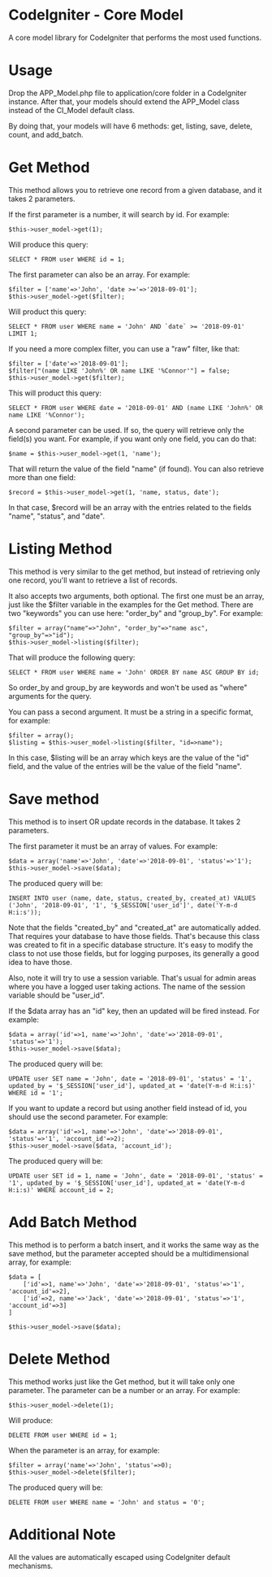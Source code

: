 CodeIgniter - Core Model
========================

A core model library for CodeIgniter that performs the most used functions. 

Usage
=====

Drop the APP_Model.php file to application/core folder in a CodeIgniter instance. After that, your models should extend the APP_Model class instead of the CI_Model default class.

By doing that, your models will have 6 methods: get, listing, save, delete, count, and add_batch.

Get Method
==========

This method allows you to retrieve one record from a given database, and it takes 2 parameters. 

If the first parameter is a number, it will search by id. For example:
```
$this->user_model->get(1);
```
Will produce this query:
```
SELECT * FROM user WHERE id = 1;
```

The first parameter can also be an array. For example:
```
$filter = ['name'=>'John', 'date >='=>'2018-09-01'];
$this->user_model->get($filter);
```
Will product this query:

```
SELECT * FROM user WHERE name = 'John' AND `date` >= '2018-09-01' LIMIT 1;
```

If you need a more complex filter, you can use a "raw" filter, like that:
```
$filter = ['date'=>'2018-09-01'];
$filter["(name LIKE 'John%' OR name LIKE '%Connor'"] = false;
$this->user_model->get($filter);
```
This will product this query:

```
SELECT * FROM user WHERE date = '2018-09-01' AND (name LIKE 'John%' OR name LIKE '%Connor');
```

A second parameter can be used. If so, the query will retrieve only the field(s) you want. For example, if you want only one field, you can do that:
```
$name = $this->user_model->get(1, 'name');
```
That will return the value of the field "name" (if found). You can also retrieve more than one field:
```
$record = $this->user_model->get(1, 'name, status, date');
```
In that case, $record will be an array with the entries related to the fields "name", "status", and "date".

Listing Method
==============

This method is very similar to the get method, but instead of retrieving only one record, you'll want to retrieve a list of records. 

It also accepts two arguments, both optional. The first one must be an array, just like the $filter variable in the examples for the Get method. There are two "keywords" you can use here: "order_by" and "group_by". For example:
```
$filter = array("name"=>"John", "order_by"=>"name asc", "group_by"=>"id");
$this->user_model->listing($filter);
```
That will produce the following query:

```
SELECT * FROM user WHERE name = 'John' ORDER BY name ASC GROUP BY id;
```

So order_by and group_by are keywords and won't be used as "where" arguments for the query.

You can pass a second argument. It must be a string in a specific format, for example:
```
$filter = array();
$listing = $this->user_model->listing($filter, "id=>name");
```

In this case, $listing will be an array which keys are the value of the "id" field, and the value of the entries will be the value of the field "name".

Save method
===========

This method is to insert OR update records in the database. It takes 2 parameters.

The first parameter it must be an array of values. For example:
```
$data = array('name'=>'John', 'date'=>'2018-09-01', 'status'=>'1');
$this->user_model->save($data);
```
The produced query will be:
```
INSERT INTO user (name, date, status, created_by, created_at) VALUES ('John', '2018-09-01', '1', '$_SESSION['user_id']', date('Y-m-d H:i:s'));
```

Note that the fields "created_by" and "created_at" are automatically added. That requires your database to have those fields. That's because this class was created to fit in a specific database structure. It's easy to modify the class to not use those fields, but for logging purposes, its generally a good idea to have those.

Also, note it will try to use a session variable. That's usual for admin areas where you have a logged user taking actions. The name of the session variable should be "user_id".

If the $data array has an "id" key, then an updated will be fired instead. For example:
```
$data = array('id'=>1, name'=>'John', 'date'=>'2018-09-01', 'status'=>'1');
$this->user_model->save($data);
```
The produced query will be:
```
UPDATE user SET name = 'John', date = '2018-09-01', 'status' = '1', updated_by = '$_SESSION['user_id'], updated_at = 'date(Y-m-d H:i:s)' WHERE id = '1';
```
If you want to update a record but using another field instead of id, you should use the second parameter. For example:
```
$data = array('id'=>1, name'=>'John', 'date'=>'2018-09-01', 'status'=>'1', 'account_id'=>2);
$this->user_model->save($data, 'account_id');
```
The produced query will be: 

```
UPDATE user SET id = 1, name = 'John', date = '2018-09-01', 'status' = '1', updated_by = '$_SESSION['user_id'], updated_at = 'date(Y-m-d H:i:s)' WHERE account_id = 2;
```


Add Batch Method
================

This method is to perform a batch insert, and it works the same way as the save method, but the parameter accepted should be a multidimensional array, for example:
```
$data = [
	['id'=>1, name'=>'John', 'date'=>'2018-09-01', 'status'=>'1', 'account_id'=>2],
	['id'=>2, name'=>'Jack', 'date'=>'2018-09-01', 'status'=>'1', 'account_id'=>3]
]

$this->user_model->save($data);
```

Delete Method
=============

This method works just like the Get method, but it will take only one parameter. The parameter can be a number or an array. For example:
```
$this->user_model->delete(1);
```
Will produce:

```
DELETE FROM user WHERE id = 1;
```

When the parameter is an array, for example:
```
$filter = array('name'=>'John', 'status'=>0);
$this->user_model->delete($filter);
```
The produced query will be:

```
DELETE FROM user WHERE name = 'John' and status = '0';
```

Additional Note
================

All the values are automatically escaped using CodeIgniter default mechanisms. 









